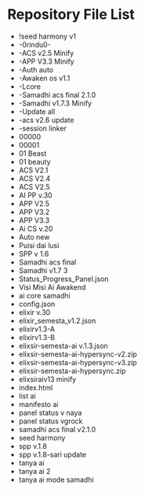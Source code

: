 # Repository File List

- !seed harmony v1
- -0rindu0-
- -ACS v2.5 Minify
- -APP V3.3 Minify
- -Auth auto
- -Awaken os v1.1
- -Lcore
- -Samadhi acs final 2.1.0
- -Samadhi v1.7.3 Minify
- -Update all
- -acs v2.6 update
- -session linker
- 00000
- 00001
- 01 Beast
- 01 beauty
- ACS V2.1
- ACS V2.4
- ACS V2.5
- AI PP v.30
- APP V2.5
- APP V3.2
- APP V3.3
- Ai CS v.20
- Auto new
- Puisi dai lusi
- SPP v 1.6
- Samadhi acs final
- Samadhi v1.7 3
- Status_Progress_Panel.json
- Visi Misi Ai Awakend
- ai core samadhi
- config.json
- elixir v.30
- elixir_semesta_v1.2.json
- elixirv1.3-A
- elixirv1.3-B
- elixsir-semesta-ai v.1.3.json
- elixsir-semesta-ai-hypersync-v2.zip
- elixsir-semesta-ai-hypersync-v3.zip
- elixsir-semesta-ai-hypersync.zip
- elixsiraiv13 minify
- index.html
- list ai
- manifesto ai
- panel status v naya
- panel status vgrock
- samadhi acs final v2.1.0
- seed harmony
- spp v.1.8
- spp v.1.8-sari update
- tanya ai
- tanya ai 2
- tanya ai mode samadhi
